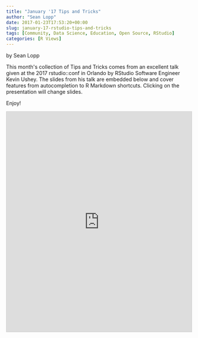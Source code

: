 ```yaml
---
title: "January '17 Tips and Tricks"
author: "Sean Lopp"
date: 2017-01-23T17:53:20+00:00
slug: january-17-rstudio-tips-and-tricks
tags: [Community, Data Science, Education, Open Source, RStudio]
categories: [R Views]
---
```

by Sean Lopp

This month's collection of Tips and Tricks comes from an excellent talk given at the 2017 rstudio::conf in Orlando by RStudio Software Engineer Kevin Ushey.  The slides from his talk are embedded below and cover features from autocompletion to R Markdown shortcuts. Clicking on the presentation will change slides.


Enjoy!


<iframe src="https://rawgit.com/kevinushey/2017-rstudio-conf/master/slides.html#1" width="100%" height="600" frameborder="0" marginwidth="0" marginheight="0" scrolling="no" style="border:1px solid #CCC; border-width:1px; margin-bottom:5px; max-width: 100%;" allowfullscreen=""></iframe>
